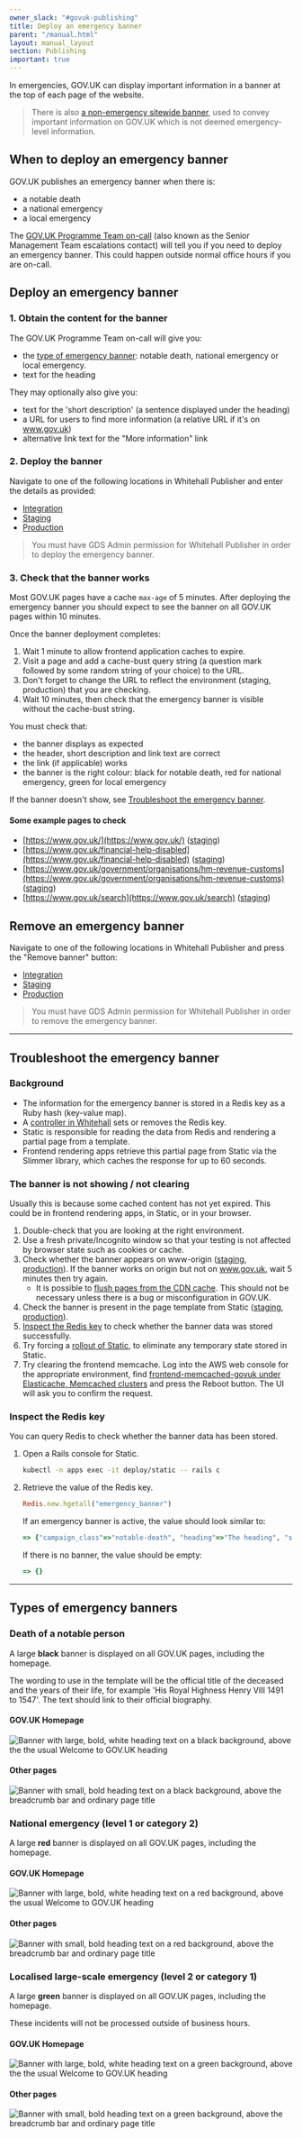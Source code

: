 ```yaml
---
owner_slack: "#govuk-publishing"
title: Deploy an emergency banner
parent: "/manual.html"
layout: manual_layout
section: Publishing
important: true
---
```


In emergencies, GOV.UK can display important information in a banner at the top
of each page of the website.

> There is also [a non-emergency sitewide banner](/manual/global-banner.html),
> used to convey important information on GOV.UK which is not deemed
> emergency-level information.

## When to deploy an emergency banner

GOV.UK publishes an emergency banner when there is:

- a notable death
- a national emergency
- a local emergency

The [GOV.UK Programme Team
on-call](https://governmentdigitalservice.pagerduty.com/schedules/PCK3XB2)
(also known as the Senior Management Team escalations contact) will tell you if
you need to deploy an emergency banner. This could happen outside normal office
hours if you are on-call.

## Deploy an emergency banner

### 1. Obtain the content for the banner

The GOV.UK Programme Team on-call will give you:

- the [type of emergency banner](#types-of-emergency-banners):
  notable death, national emergency or local emergency.
- text for the heading

They may optionally also give you:

- text for the 'short description' (a sentence displayed under the heading)
- a URL for users to find more information (a relative URL if it's on www.gov.uk)
- alternative link text for the "More information" link

### 2. Deploy the banner

Navigate to one of the following locations in Whitehall Publisher and enter the details as provided:

- [Integration](https://whitehall-admin.integration.publishing.service.gov.uk/government/admin/emergency_banner)
- [Staging](https://whitehall-admin.staging.publishing.service.gov.uk/government/admin/emergency_banner)
- [Production](https://whitehall-admin.publishing.service.gov.uk/government/admin/emergency_banner)

> You must have GDS Admin permission for Whitehall Publisher in order to deploy the emergency banner.

### 3. Check that the banner works

Most GOV.UK pages have a cache `max-age` of 5 minutes. After deploying the
emergency banner you should expect to see the banner on all GOV.UK pages within
10 minutes.

Once the banner deployment completes:

1. Wait 1 minute to allow frontend application caches to expire.
1. Visit a page and add a cache-bust query string (a question mark followed by
   some random string of your choice) to the URL.
1. Don't forget to change the URL to reflect the environment (staging,
   production) that you are checking.
1. Wait 10 minutes, then check that the emergency banner is visible without the
   cache-bust string.

You must check that:

- the banner displays as expected
- the header, short description and link text are correct
- the link (if applicable) works
- the banner is the right colour: black for notable death, red for national
  emergency, green for local emergency

If the banner doesn't show, see [Troubleshoot the emergency banner](#troubleshoot-the-emergency-banner).

#### Some example pages to check

- [https://www.gov.uk/](https://www.gov.uk/) ([staging](https://www-origin.staging.publishing.service.gov.uk/))
- [https://www.gov.uk/financial-help-disabled](https://www.gov.uk/financial-help-disabled) ([staging](https://www-origin.staging.publishing.service.gov.uk/financial-help-disabled))
- [https://www.gov.uk/government/organisations/hm-revenue-customs](https://www.gov.uk/government/organisations/hm-revenue-customs) ([staging](https://www-origin.staging.publishing.service.gov.uk/government/organisations/hm-revenue-customs))
- [https://www.gov.uk/search](https://www.gov.uk/search) ([staging](https://www-origin.staging.publishing.service.gov.uk/search))

## Remove an emergency banner

Navigate to one of the following locations in Whitehall Publisher and press the "Remove banner" button:

- [Integration](https://whitehall-admin.integration.publishing.service.gov.uk/government/admin/emergency_banner)
- [Staging](https://whitehall-admin.staging.publishing.service.gov.uk/government/admin/emergency_banner)
- [Production](https://whitehall-admin.publishing.service.gov.uk/government/admin/emergency_banner)

> You must have GDS Admin permission for Whitehall Publisher in order to remove the emergency banner.

---

## Troubleshoot the emergency banner

### Background

- The information for the emergency banner is stored in a Redis key as a Ruby
  hash (key-value map).
- A [controller in
  Whitehall](https://github.com/alphagov/whitehall/blob/main/app/controllers/admin/emergency_banner_controller.rb)
  sets or removes the Redis key.
- Static is responsible for reading the data from Redis and rendering a partial
  page from a template.
- Frontend rendering apps retrieve this partial page from Static via the
  Slimmer library, which caches the response for up to 60 seconds.

### The banner is not showing / not clearing

Usually this is because some cached content has not yet expired. This could be
in frontend rendering apps, in Static, or in your browser.

1. Double-check that you are looking at the right environment.
1. Use a fresh private/Incognito window so that your testing is not affected by
   browser state such as cookies or cache.
1. Check whether the banner appears on www-origin
   ([staging](https://www-origin.staging.publishing.service.gov.uk),
   [production](https://www-origin.production.publishing.service.gov.uk)). If
   the banner works on origin but not on www.gov.uk, wait 5 minutes then try
   again.
   - It is possible to [flush pages from the CDN
     cache](/manual/purge-cache). This
     should not be necessary unless there is a bug or misconfiguration in
     GOV.UK.
1. Check the banner is present in the page template from Static
   ([staging](https://assets.staging.publishing.service.gov.uk/templates/gem_layout_homepage.html.erb),
   [production](https://assets.publishing.service.gov.uk/templates/gem_layout_homepage.html.erb)).
1. [Inspect the Redis key](#inspect-the-redis-key) to check whether the banner
   data was stored successfully.
1. Try forcing a [rollout of Static](/manual/deploy-static.html), to eliminate
   any temporary state stored in Static.
1. Try clearing the frontend memcache. Log into the AWS web console for the
   appropriate environment, find [frontend-memcached-govuk under Elasticache,
   Memcached
   clusters](https://eu-west-1.console.aws.amazon.com/elasticache/home?region=eu-west-1#/memcached/frontend-memcached-govuk)
   and press the Reboot button. The UI will ask you to confirm the request.

[Slimmer cache]: https://github.com/search?q=repo%3Aalphagov%2Fslimmer%20CACHE_TTL&type=code

### Inspect the Redis key

You can query Redis to check whether the banner data has been stored.

1. Open a Rails console for Static.

    ```bash
    kubectl -n apps exec -it deploy/static -- rails c
    ```

1. Retrieve the value of the Redis key.

    ```rb
    Redis.new.hgetall("emergency_banner")
    ```

    If an emergency banner is active, the value should look similar to:

    ```rb
    => {"campaign_class"=>"notable-death", "heading"=>"The heading", "short_description"=>"The short description", "link"=>"https://www.gov.uk", "link_text"=>"More information about the emergency"}
    ```

    If there is no banner, the value should be empty:

    ```rb
    => {}
    ```

---

## Types of emergency banners

### Death of a notable person

A large **black** banner is displayed on all GOV.UK pages, including the homepage.

The wording to use in the template will be the official title of the
deceased and the years of their life, for example 'His Royal Highness Henry VIII
1491 to 1547'. The text should link to their official biography.

#### GOV.UK Homepage

![Banner with large, bold, white heading text on a black background, above the the usual Welcome to GOV.UK heading](images/emergency_publishing/notable-death-homepage.png)

#### Other pages

![Banner with small, bold heading text on a black background, above the breadcrumb bar and ordinary page title](images/emergency_publishing/notable-death.png)

### National emergency (level 1 or category 2)

A large **red** banner is displayed on all GOV.UK pages, including the homepage.

#### GOV.UK Homepage

![Banner with large, bold, white heading text on a red background, above the usual Welcome to GOV.UK heading](images/emergency_publishing/national-emergency-homepage.png)

#### Other pages

![Banner with small, bold heading text on a red background, above the breadcrumb bar and ordinary page title](images/emergency_publishing/national-emergency.png)

### Localised large-scale emergency (level 2 or category 1)

A large **green** banner is displayed on all GOV.UK pages, including the homepage.

These incidents will not be processed outside of business hours.

#### GOV.UK Homepage

![Banner with large, bold, white heading text on a green background, above the the usual Welcome to GOV.UK heading](images/emergency_publishing/local-emergency_homepage.png)

#### Other pages

![Banner with small, bold heading text on a green background, above the breadcrumb bar and ordinary page title](images/emergency_publishing/local-emergency.png)
